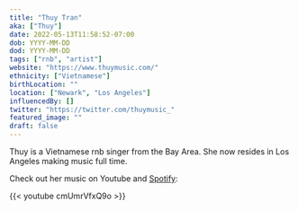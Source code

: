 ```yaml
---
title: "Thuy Tran"
aka: ["Thuy"]
date: 2022-05-13T11:58:52-07:00
dob: YYYY-MM-DD
dod: YYYY-MM-DD
tags: ["rnb", "artist"]
website: "https://www.thuymusic.com/"
ethnicity: ["Vietnamese"]
birthLocation: ""
location: ["Newark", "Los Angeles"]
influencedBy: []
twitter: "https://twitter.com/thuymusic_"
featured_image: ""
draft: false
---
```


Thuy is a Vietnamese rnb singer from the Bay Area. She now resides in Los Angeles making music full time.

Check out her music on Youtube and [Spotify](https://open.spotify.com/artist/3R80OE4RViOWbnuvqh0j8a):

{{< youtube cmUmrVfxQ9o >}}